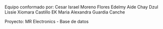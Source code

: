 Equipo conformado por:
Cesar Israel Moreno Flores
Edelmy Aide Chay Dzul
Lissie Xiomara Castillo EK
Maria Alexandra Guardia Canche

Proyecto: MR Electronics - Base de datos
